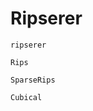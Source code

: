 # Ripserer

```@docs
ripserer
```

```@docs
Rips
```

```@docs
SparseRips
```

```@docs
Cubical
```
